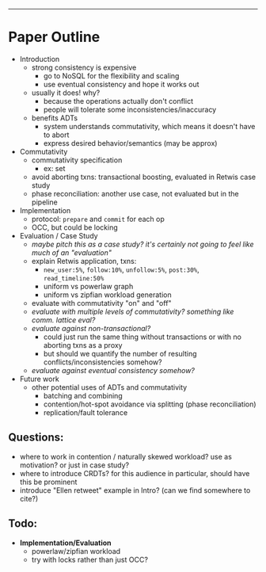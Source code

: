 ----------------------
# Paper Outline
- Introduction
    - strong consistency is expensive
        - go to NoSQL for the flexibility and scaling
        - use eventual consistency and hope it works out
    - usually it does! why?
        - because the operations actually don't conflict
        - people will tolerate some inconsistencies/inaccuracy 
    - benefits ADTs
        - system understands commutativity, which means it doesn't have to abort
        - express desired behavior/semantics (may be approx)
- Commutativity
    - commutativity specification
        - ex: set
    - avoid aborting txns: transactional boosting, evaluated in Retwis case study
    - phase reconciliation: another use case, not evaluated but in the pipeline
- Implementation
    - protocol: `prepare` and `commit` for each op
    - OCC, but could be locking
- Evaluation / Case Study
    - *maybe pitch this as a case study? it's certainly not going to feel like much of an "evaluation"*
    - explain Retwis application, txns:
        - `new_user:5%`, `follow:10%`, `unfollow:5%`, `post:30%`, `read_timeline:50%`
        - uniform vs powerlaw graph
        - uniform vs zipfian workload generation
    - evaluate with commutativity "on" and "off"
    - *evaluate with multiple levels of commutativity? something like comm. lattice eval?*
    - *evaluate against non-transactional?*
        - could just run the same thing without transactions or with no aborting txns as a proxy
        - but should we quantify the number of resulting conflicts/inconsistencies somehow?
    - *evaluate against eventual consistency somehow?*
- Future work
    - other potential uses of ADTs and commutativity
        - batching and combining
        - contention/hot-spot avoidance via splitting (phase reconciliation)
        - replication/fault tolerance

## Questions:
- where to work in contention / naturally skewed workload? use as motivation? or just in case study?
- where to introduce CRDTs? for this audience in particular, should have this be prominent
- introduce "Ellen retweet" example in Intro? (can we find somewhere to cite?)

## Todo:
- **Implementation/Evaluation**
  - powerlaw/zipfian workload
  - try with locks rather than just OCC?

